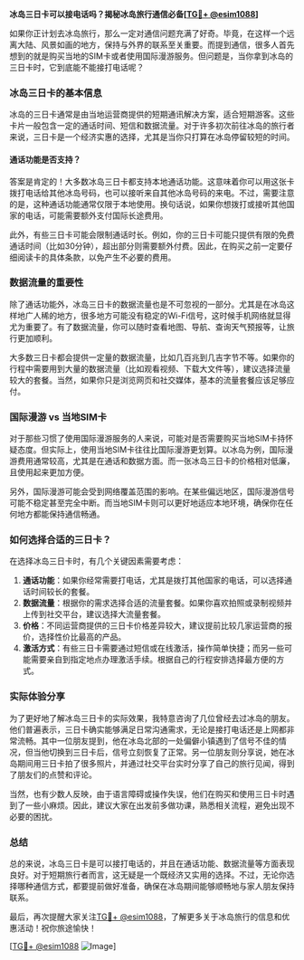 **冰岛三日卡可以接电话吗？揭秘冰岛旅行通信必备[[TG💪+ @esim1088](https://t.me/s/esim1088)]**

如果你正计划去冰岛旅行，那么一定对通信问题充满了好奇。毕竟，在这样一个远离大陆、风景如画的地方，保持与外界的联系至关重要。而提到通信，很多人首先想到的就是购买当地的SIM卡或者使用国际漫游服务。但问题是，当你拿到冰岛的三日卡时，它到底能不能接打电话呢？

### 冰岛三日卡的基本信息

冰岛的三日卡通常是由当地运营商提供的短期通讯解决方案，适合短期游客。这些卡片一般包含一定的通话时间、短信和数据流量。对于许多初次前往冰岛的旅行者来说，三日卡是一个经济实惠的选择，尤其是当你只打算在冰岛停留较短的时间。

#### 通话功能是否支持？
答案是肯定的！大多数冰岛三日卡都支持本地通话功能。这意味着你可以用这张卡拨打电话给其他冰岛号码，也可以接听来自其他冰岛号码的来电。不过，需要注意的是，这种通话功能通常仅限于本地使用。换句话说，如果你想拨打或接听其他国家的电话，可能需要额外支付国际长途费用。

此外，有些三日卡可能会限制通话时长。例如，你的三日卡可能只提供有限的免费通话时间（比如30分钟），超出部分则需要额外付费。因此，在购买之前一定要仔细阅读卡的具体条款，以免产生不必要的费用。

### 数据流量的重要性

除了通话功能外，冰岛三日卡的数据流量也是不可忽视的一部分。尤其是在冰岛这样地广人稀的地方，很多地方可能没有稳定的Wi-Fi信号，这时候手机网络就显得尤为重要了。有了数据流量，你可以随时查看地图、导航、查询天气预报等，让旅行更加顺利。

大多数三日卡都会提供一定量的数据流量，比如几百兆到几吉字节不等。如果你的行程中需要用到大量的数据流量（比如观看视频、下载大文件等），建议选择流量较大的套餐。当然，如果你只是浏览网页和社交媒体，基本的流量套餐应该足够应付。

### 国际漫游 vs 当地SIM卡

对于那些习惯了使用国际漫游服务的人来说，可能对是否需要购买当地SIM卡持怀疑态度。但实际上，使用当地SIM卡往往比国际漫游更划算。以冰岛为例，国际漫游费用通常较高，尤其是在通话和数据方面。而一张冰岛三日卡的价格相对低廉，且使用起来更加方便。

另外，国际漫游可能会受到网络覆盖范围的影响。在某些偏远地区，国际漫游信号可能不稳定甚至完全中断。而当地SIM卡则可以更好地适应本地环境，确保你在任何地方都能保持通信畅通。

### 如何选择合适的三日卡？

在选择冰岛三日卡时，有几个关键因素需要考虑：

1. **通话功能**：如果你经常需要打电话，尤其是拨打其他国家的电话，可以选择通话时间较长的套餐。
2. **数据流量**：根据你的需求选择合适的流量套餐。如果你喜欢拍照或录制视频并上传到社交平台，建议选择大流量套餐。
3. **价格**：不同运营商提供的三日卡价格差异较大，建议提前比较几家运营商的报价，选择性价比最高的产品。
4. **激活方式**：有些三日卡需要通过短信或在线激活，操作简单快捷；而另一些可能需要亲自到指定地点办理激活手续。根据自己的行程安排选择最方便的方式。

### 实际体验分享

为了更好地了解冰岛三日卡的实际效果，我特意咨询了几位曾经去过冰岛的朋友。他们普遍表示，三日卡确实能够满足日常沟通需求，无论是接打电话还是上网都非常流畅。其中一位朋友提到，他在冰岛北部的一处偏僻小镇遇到了信号不佳的情况，但当他切换到三日卡后，信号立刻恢复了正常。另一位朋友则分享说，她在冰岛期间用三日卡拍了很多照片，并通过社交平台实时分享了自己的旅行见闻，得到了朋友们的点赞和评论。

当然，也有少数人反映，由于语言障碍或操作失误，他们在购买和使用三日卡时遇到了一些小麻烦。因此，建议大家在出发前多做功课，熟悉相关流程，避免出现不必要的困扰。

### 总结

总的来说，冰岛三日卡是可以接打电话的，并且在通话功能、数据流量等方面表现良好。对于短期旅行者而言，这无疑是一个既经济又实用的选择。不过，无论你选择哪种通信方式，都要提前做好准备，确保在冰岛期间能够顺畅地与家人朋友保持联系。

最后，再次提醒大家关注[TG💪+ @esim1088](https://t.me/s/esim1088)，了解更多关于冰岛旅行的信息和优惠活动！祝你旅途愉快！

[[TG💪+ @esim1088](https://t.me/s/esim1088) ![Image](https://i.postimg.cc/4NQfJmqS/Snipaste-2025-05-13-00-14-12.png)]